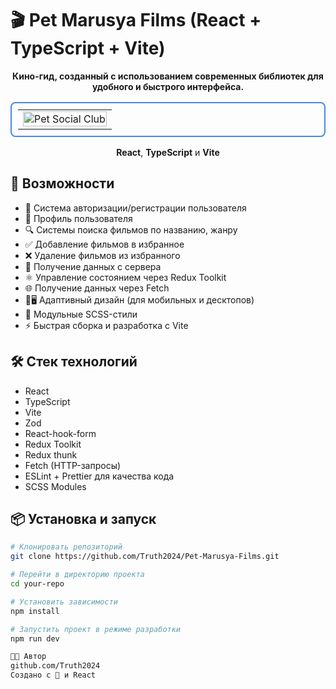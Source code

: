 # 🎬 Pet Marusya Films (React + TypeScript + Vite)

<div align="center">
    <p><strong>Кино-гид, созданный с использованием современных библиотек для удобного и быстрого интерфейса.</strong></p>
  <table style="border: 2px solid #4a86e8; border-radius: 8px; padding: 10px">
    <tr>
      <td>
        <img src="https://raw.githubusercontent.com/Truth2024/Pet-Social-Club/main/src/assets/marusya.pn](https://github.com/Truth2024/Pet-Marusya-Films/blob/main/src/assets/marusya.png" 
             alt="Pet Social Club" 
             style="width: 100%; max-width: 100%; height: auto"/>
      </td>
    </tr>
  </table>
  <p><strong>React</strong>, <strong>TypeScript</strong> и <strong>Vite</strong></p>
</div>

## 🚀 Возможности

- 🔐 Система авторизации/регистрации пользователя
- 👤 Профиль пользователя
- 🔍 Системы поиска фильмов по названию, жанру
- ✅ Добавление фильмов в избранное
- ❌ Удаление фильмов из избранного
- 💾 Получение данных с сервера
- ⚛️ Управление состоянием через Redux Toolkit
- 🌐 Получение данных через Fetch
- 📲🖥️ Адаптивный дизайн (для мобильных и десктопов)
- 🎨 Модульные SCSS-стили
- ⚡ Быстрая сборка и разработка с Vite

## 🛠️ Стек технологий

- React
- TypeScript
- Vite
- Zod
- React-hook-form
- Redux Toolkit
- Redux thunk
- Fetch (HTTP-запросы)
- ESLint + Prettier для качества кода
- SCSS Modules

## 📦 Установка и запуск

```bash
# Клонировать репозиторий
git clone https://github.com/Truth2024/Pet-Marusya-Films.git

# Перейти в директорию проекта
cd your-repo

# Установить зависимости
npm install

# Запустить проект в режиме разработки
npm run dev

🧑‍💻 Автор
github.com/Truth2024
Создано с 💙 и React
```
